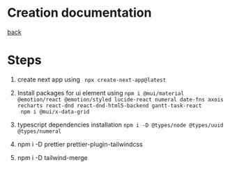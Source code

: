 # Creation documentation

[back](readme.md)

# Steps

1. create next app using ```  npx create-next-app@latest ```
2. Install packages for ui element using 
``` npm i @mui/material @emotion/react @emotion/styled lucide-react numeral date-fns axois recharts react-dnd react-dnd-html5-backend gantt-task-react ```\
```  npm i @mui/x-data-grid ```

3. typescript dependencies installation ``` npm i -D @types/node @types/uuid @types/numeral ```

4. npm i -D prettier prettier-plugin-tailwindcss

5. npm i -D tailwind-merge

